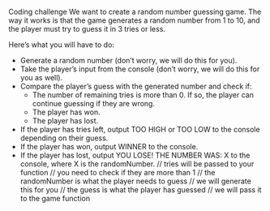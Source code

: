 Coding challenge
We want to create a random number guessing game.
The way it works is that the game generates a random number from 1 to 10, and the player must try to guess it in 3 tries or less.

Here’s what you will have to do:

- Generate a random number (don’t worry, we will do this for you).
- Take the player’s input from the console (don’t worry, we will do this for you as well).
- Compare the player’s guess with the generated number and check if:
  - The number of remaining tries is more than 0. If so, the player can continue guessing if they are wrong.
  - The player has won.
  - The player has lost.
- If the player has tries left, output TOO HIGH or TOO LOW to the console depending on their guess.
- If the player has won, output WINNER to the console.
- If the player has lost, output YOU LOSE! THE NUMBER WAS: X to the console, where X is the randomNumber.
// tries will be passed to your function
// you need to check if they are more than 1
// the randomNumber is what the player needs to guess
// we will generate this for you
// the guess is what the player has guessed
// we will pass it to the game function
